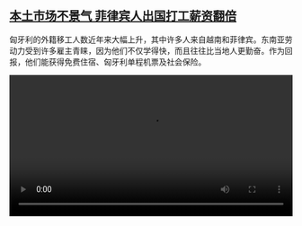 <!--1712585823000-->
[本土市场不景气 菲律宾人出国打工薪资翻倍](https://www.dw.com/zh/%E6%9C%AC%E5%9C%9F%E5%B8%82%E5%9C%BA%E4%B8%8D%E6%99%AF%E6%B0%94%20%E8%8F%B2%E5%BE%8B%E5%AE%BE%E4%BA%BA%E5%87%BA%E5%9B%BD%E6%89%93%E5%B7%A5%E8%96%AA%E8%B5%84%E7%BF%BB%E5%80%8D/a-68769862)
------

<p>匈牙利的外籍移工人数近年来大幅上升，其中许多人来自越南和菲律宾。东南亚劳动力受到许多雇主青睐，因为他们不仅学得快，而且往往比当地人更勤奋。作为回报，他们能获得免费住宿、匈牙利单程机票及社会保险。</small></p><video src="https://tvdownloaddw-a.akamaihd.net/Events/mp4/vdt_zh/2024/dwvgchi240408_gastarbeiter_01icw_AVC_1280x720.mp4" controls style="width:100%"></video>
